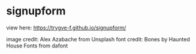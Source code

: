 # signupform
view here: https://trygve-f.github.io/signupform/

image credit: Alex Azabache from Unsplash
font credit: Bones by Haunted House Fonts from dafont
